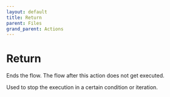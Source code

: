```yaml
---
layout: default
title: Return
parent: Files
grand_parent: Actions
---
```

# Return
Ends the flow.  The flow after this action does not get executed.

Used to stop the execution in a certain condition or iteration.
